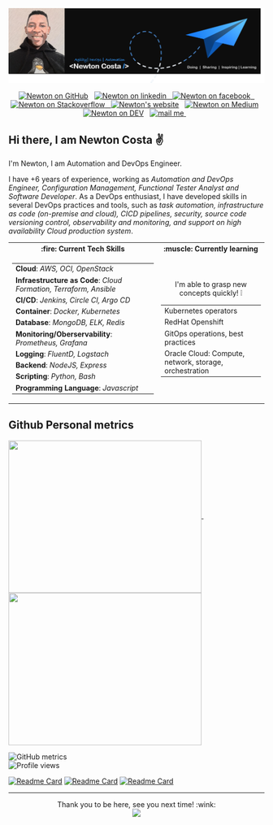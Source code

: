 [![Header](https://github.com/NewtonCosta/NewtonCosta/blob/main/github-banner-2.png "Header")](https://github.com/NewtonCosta)
<p align="center">
  <a href="https://github.com/NewtonCosta"><img src="https://cdn.jsdelivr.net/npm/simple-icons@3.0.1/icons/github.svg" alt="Newton on GitHub" height="30"></a>&nbsp;&nbsp;
  <a href="https://www.linkedin.com/in/new-costa/"><img src="https://cdn.jsdelivr.net/npm/simple-icons@3.0.1/icons/linkedin.svg" alt="Newton on linkedin" height="30"</a>&nbsp;&nbsp;
  <a href="https://www.facebook.com/NewwCosta"><img src="https://cdn.jsdelivr.net/npm/simple-icons@3.0.1/icons/facebook.svg" alt="Newton on facebook" height="30"</a>&nbsp;&nbsp;
    <a href="https://stackoverflow.com/users/13491142"><img src="https://cdn.jsdelivr.net/npm/simple-icons@3.0.1/icons/stackoverflow.svg" alt="Newton on Stackoverflow" height="30">&nbsp;&nbsp;
  <a href="https://about-newton.netlify.app/"><img src="https://cdn.jsdelivr.net/npm/simple-icons@3.0.1/icons/icloud.svg" alt="Newton's website" height="30"></a>&nbsp;&nbsp;
  <a href="https://medium.com/@newtongomez04"><img  src="https://github.com/stephenajulu/stephenajulu/blob/master/images/icons/medium-brands.svg" alt="Newton on Medium" height="30"></a>&nbsp;&nbsp;
   <a href="https://dev.to/newtoncosta"><img src="https://cdn.jsdelivr.net/npm/simple-icons@3.0.1/icons/dev-dot-to.svg" alt="Newton on DEV" height="30"></a>&nbsp;&nbsp;
  <a href="mailto:newtongomez04@gmail.com"><img  src="https://github.com/stephenajulu/stephenajulu/blob/master/images/icons/envelope-square-solid.svg" alt="mail me" height="30" >
  </a>&nbsp;&nbsp;
</p>


## Hi there, I am Newton Costa :v:

I'm Newton, I am Automation and DevOps Engineer.

I have +6 years of experience, working as _Automation and DevOps Engineer, Configuration Management, Functional Tester Analyst and Software Developer_. As a DevOps enthusiast, I have developed skills in several DevOps practices and tools, such as _task automation, infrastructure as code (on-premise and cloud), CICD pipelines, security, source code versioning control, observability and monitoring, and support on high availability Cloud production system_.


<!--------------------------- Table with tech skills ---------------------------------------->
<table>
<tr><th>:fire: Current Tech Skills </th><th>:muscle: Currently learning</th></tr>
<tr><td>
  
|            |     
| ----------- |
| **Cloud**:  _AWS, OCI, OpenStack_| 
| **Infraestructure as Code**: _Cloud Formation, Terraform, Ansible_| 
| **CI/CD**:  _Jenkins, Circle CI, Argo CD_| 
| **Container**: _Docker, Kubernetes_| 
| **Database**: _MongoDB, ELK, Redis_| 
| **Monitoring/Oberservability**: _Prometheus, Grafana_ |
| **Logging**: _FluentD, Logstach_|
| **Backend**: _NodeJS, Express_|
| **Scripting**: _Python, Bash_ |
| **Programming Language**: _Javascript_ |

  </td>
  <td align="center">
  
  <span style="color:'purple'; font-size:'20px'">I'm able to grasp new concepts quickly! :grey_exclamation:</span>
  
  |             |     
  | ----------- |
  | Kubernetes operators|
  | RedHat Openshift|
  | GitOps operations, best practices |
  | Oracle Cloud: Compute, network, storage, orchestration|
  
  </td></tr>
  </table>
<!-- ---------------------------- Table with tech skills: END ----------------------------------- -->

## Github Personal metrics

<!-- Github metrics: you can build your own at : https://arturssmirnovs.github.io/github-profile-readme-generator/ -->


  <a href="#">
    <img height="300" width="380" align="center" src="https://github-readme-stats.vercel.app/api?username=NewtonCosta&show_icons=true&theme=midnight-purple" />
  </a>&nbsp;&nbsp;
  <!-- Github most used language -->
  <a href="#">
    <img height="300" width="380" align="center" src="https://github-readme-stats.vercel.app/api/top-langs/?username=NewtonCosta&layout=compact" />
  </a>

<!-- Extended GitHub metrics -->
![GitHub metrics](https://metrics.lecoq.io/NewtonCosta)  
![Profile views](https://gpvc.arturio.dev/NewtonCosta)  

<!-- Github Tropheus -->
<!--
<p align="center">
 <img src="https://github-profile-trophy.vercel.app/?username=NewtonCosta"
</p>
-->
<!-- Pin the most relevant repos to profile-->
<!--
<p>
<img src="https://github-readme-stats.vercel.app/api/pin/?username=NewtonCostaa&repo=github-readme-stats">
</p>
-->
<!-- ---------------------------- Github personal metrics:: END ----------------------------------- -->

[![Readme Card](https://github-readme-stats.vercel.app/api/pin/?username=NewtonCosta&repo=dockerizing-nodejs-app)](https://github.com/anuraghazra/github-readme-stats)
[![Readme Card](https://github-readme-stats.vercel.app/api/pin/?username=NewtonCosta&repo=NewtonCosta.github.io)](https://github.com/anuraghazra/github-readme-stats)
[![Readme Card](https://github-readme-stats.vercel.app/api/pin/?username=NewtonCosta&repo=jenkins-slack-shared-library)](https://github.com/anuraghazra/github-readme-stats)

__________

<!-- Visitors counter -->
<p align="center"> 
  Thank you to be here, see you next time! :wink: </br>
  <img src="https://profile-counter.glitch.me/NewtonCosta/count.svg" />
</p>
